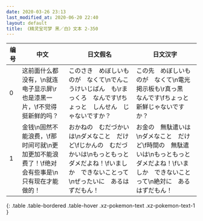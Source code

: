 ```yaml
---
date: 2020-03-26 23:13
last_modified_at: 2020-06-20 22:40
layout: default
title: 《精灵宝可梦 黑／白》文本 2-350
---
```

| 编号 | 中文 | 日文假名 | 日文汉字 |
| ---- | ---- | ---- | --- |
| 0 | 这前面什么都没有，\n就连电子显示屏\r也是漆黑一片，\f不觉得挺新鲜的吗？ | このさき　めぼしいものが　なくて\nでんこうけいじばん　も\rまっくろ　なんです\fちょっと　しんせん　じゃないですか？ | この先　めぼしいものが　なくて\n電光掲示板も\r真っ黒　なんです\fちょっと　新鮮じゃないですか？ |
| 1 | 金钱\n固然不能浪费，\f那时间可就\n更加更加不能浪费了！\f绝对会有些事是\n只有现在才能做的！ | おかねの　むだづかいは\nダメなこと　だけど\fじかんの　むだづかいは\nもっともっと　ダメだよね！\fいましか　できないことって\nぜったいに　あるはずだもん！ | お金の　無駄遣いは\nダメなこと　だけど\f時間の　無駄遣いは\nもっともっと　ダメだよね！\fいましか　できないことって\n絶対に　あるはずだもん！ |
{: .table .table-bordered .table-hover .xz-pokemon-text .xz-pokemon-text-1 }